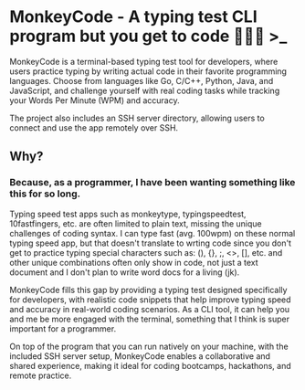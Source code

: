 # MonkeyCode - A typing test CLI program but you get to code 🧑🏻‍💻 >_

MonkeyCode is a terminal-based typing test tool for developers, where users practice typing by writing actual code in their favorite programming languages. Choose from languages like Go, C/C++, Python, Java, and JavaScript, and challenge yourself with real coding tasks while tracking your Words Per Minute (WPM) and accuracy. 

The project also includes an SSH server directory, allowing users to connect and use the app remotely over SSH.

## Why? 
### Because, as a programmer, I have been wanting something like this for so long.

Typing speed test apps such as monkeytype, typingspeedtest, 10fastfingers, etc. are often limited to plain text, missing the unique challenges of coding syntax. I can type fast (avg. 100wpm) on these normal typing speed app, but that doesn't translate to wrting code since you don't get to practice typing special characters such as: (), {}, ;, <>, [], etc. and other unique combinations often only show in code, not just a text document and I don't plan to write word docs for a living (jk).

MonkeyCode fills this gap by providing a typing test designed specifically for developers, with realistic code snippets that help improve typing speed and accuracy in real-world coding scenarios. As a CLI tool, it can help you and me be more engaged with the terminal, something that I think is super important for a programmer.

On top of the program that you can run natively on your machine, with the included SSH server setup, MonkeyCode enables a collaborative and shared experience, making it ideal for coding bootcamps, hackathons, and remote practice.
